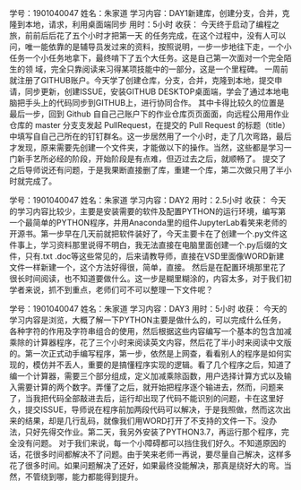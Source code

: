 学号：1901040047
姓名：朱家道
学习内容：DAY1新建库，创建分支，合并，克隆到本地，请求，利用桌面端同步
用时：5小时
收获：
今天终于启动了编程之旅，前前后后花了五个小时才把第一天 的任务完成，在这个过程中，没有人可以问，唯一能依靠的是辅导员发过来的资料，按照说明，一步一步地往下走，一个小任务一个小任务地拿下，最终啃下了五个大任务。这是自己第一次面对一个完全陌生的领 域，完全只靠阅读来习得某项技能中的一部分，这是一个里程碑。
一周前就注册了GITHUB账户。今天学了创建仓库，分支，合并，克隆到本地，提交申请，同步更新，创建ISSUE，安装GITHUB DESKTOP桌面端，学会了通过本地电脑把手头上的代码同步到GITHUB上，进行协同合作。
      其中卡得比较久的位置是最后一步，回到 Github ⾃自⼰己账户下的作业仓库⻚页⾯面，向远程公⽤用作业仓库的 master 分⽀支发起 PullRequest，在提交的 Pull Request 的标题（title）中填写⾃自⼰己所在的钉钉群名。这一步居然用了一个小时，走了几次弯路，最后才发现，原来需要先创建一个文件夹，才能做以下的操作。当然，这些都是学习一门新手艺所必经的阶段，开始阶段是有点难，但迈过去之后，就顺畅了。
提交了之后导师说还有问题，于是我果断直接删了库，重建一个库，第二次做只用了半小时就完成了。




学号：1901040047
姓名：朱家道
学习内容：DAY2
用时：2.5小时
收获：
今天的学习内容比较少，主要是安装需要的软件及配置PYTHON的运行环境，编写第一个最简单的PYTHON程序，并用Anaconda里的组件JupyterLab看笑来老师的开源书。第一步早在几天前就把软件装好了，今天主要卡在了创建一个.py文件这件事上，学习资料那里说得不明白，我无法直接在电脑里面创建一个.py后缀的文件，只有.txt .doc等这些常见的，后来请教导师，直接在VSD里面像WORD新建文件一样新建一个，这个方法好得很，简单，直接。
然后是在配置环境那里花了很长时间阅读，也不知道要做什么。这一步是糊里糊涂的，内容太多，对于我们初学者来说，抓不到重点，老师们可不可以整理一下文件呢？



学号：1901040047
姓名：朱家道
学习内容：DAY3
用时：5小时
收获：
今天的学习内容是浏览，大概了解一下PYTHON主要是做什么的，可以完成什么任务，各种字符的作用及字符串组合的使用，然后根据这些内容编写一个基本的包含加减乘除的计算器程序，花了三个小时来阅读英文内容，然后花了半小时来阅读中文版的。第一次正式动手编写程序，第一步，依然是上网查，看看别人的程序是如何实现的，模仿并不丢人，重要的是搞懂程序实现的逻辑。看了几个程序之后，知道了编一个计算器，需要三个部分组成，定义加减乘除函数，用户选择计算方式以及输入需要计算的两个数字。弄懂了之后，就开始把程序逐个输进去，然而，问题来了，当我把代码全部敲进去后，运行却出现了代码不能识别的问题，卡在这里好久，提交ISSUE，导师说在程序前加两段代码可以解决，于是我照做，然而这次出来的结果，却是几行乱码，就像我们用WORD打开了不支持的文件一下。没办法，只好先得交作业。第二天，我另外安装了PYTHON3.7，再运行那个程序，完全没有问题。
对于我们来说，每一个小障碍都可以挡住我们好久。不知道原因的话，花很多时间都解决不了问题。由于笑来老师一再说，要尽量自己解决，这样多花了很多时间。如果问题解决了还好，如果最终没能解决，那真是绕好大的弯。当然，不管绕到哪，能力都能得到提升。